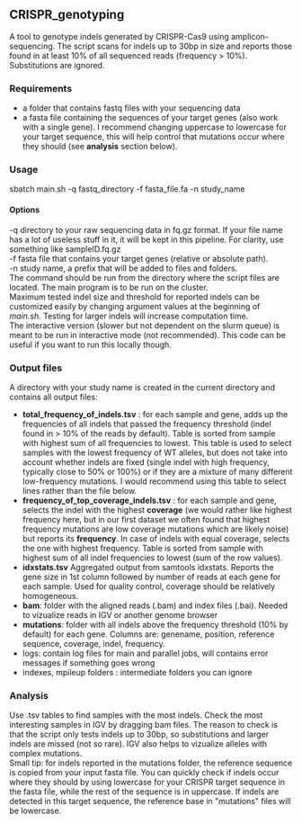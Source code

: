 ## CRISPR_genotyping
A tool to genotype indels generated by CRISPR-Cas9 using amplicon-sequencing. The script scans for indels up to 30bp in size and reports those found in at least 10% of all sequenced reads (frequency > 10%). Substitutions are ignored.

### Requirements
* a folder that contains fastq files with your sequencing data
* a fasta file containing the sequences of your target genes (also work with a single gene). I recommend changing uppercase to lowercase for your target sequence, this will help control that mutations occur where they should (see **analysis** section below).

### Usage
sbatch main.sh -q fastq_directory -f fasta_file.fa -n study_name  
#### Options
-q directory to your raw sequencing data in fq.gz format. If your file name has a lot of useless stuff in it, it will be kept in this pipeline. For clarity, use something like sampleID.fq.gz  
-f fasta file that contains your target genes (relative or absolute path).  
-n study name, a prefix that will be added to files and folders.  
The command should be run from the directory where the script files are located. The main program is to be run on the cluster.  
Maximum tested indel size and threshold for reported indels can be customized easily by changing argument values at the beginning of *main.sh*. Testing for larger indels will increase computation time.  
The interactive version (slower but not dependent on the slurm queue) is meant to be run in interactive mode (not recommended). This code can be useful if you want to run this locally though.  

### Output files
A directory with your study name is created in the current directory and contains all output files:  
* **total_frequency_of_indels.tsv** : for each sample and gene, adds up the frequencies of all indels that passed the frequency threshold (indel found in > 10% of the reads by default). Table is sorted from sample with highest sum of all frequencies to lowest. This table is used to select samples with the lowest frequency of WT alleles, but does not take into account whether indels are fixed (single indel with high frequency, typically close to 50% or 100%) or if they are a mixture of many different low-frequency mutations. I would recommend using this table to select lines rather than the file below.
* **frequency_of_top_coverage_indels.tsv** : for each sample and gene, selects the indel with the highest **coverage** (we would rather like highest frequency here, but in our first dataset we often found that highest frequency mutations are low coverage mutations which are likely noise) but reports its **frequency**. In case of indels with equal coverage, selects the one with highest frequency. Table is sorted from sample with highest sum of all indel frequencies to lowest (sum of the row values).
* **idxstats.tsv** Aggregated output from samtools idxstats. Reports the gene size in 1st column followed by number of reads at each gene for each sample. Used for quality control, coverage should be relatively homogeneous.
* **bam**: folder with the aligned reads (.bam) and index files (.bai). Needed to vizualize reads in IGV or another genome browser
* **mutations**: folder with all indels above the frequency threshold (10% by default) for each gene. Columns are: genename, position, reference sequence, coverage, indel, frequency.
* logs: contain log files for main and parallel jobs, will contains error messages if something goes wrong
* indexes, mpileup folders : intermediate folders you can ignore

### Analysis
Use .tsv tables to find samples with the most indels. Check the most interesting samples in IGV by dragging bam files. The reason to check is that the script only tests indels up to 30bp, so substitutions and larger indels are missed (not so rare). IGV also helps to vizualize alleles with complex mutations.  
Small tip: for indels reported in the mutations folder, the reference sequence is copied from your input fasta file. You can quickly check if indels occur where they should by using lowercase for your CRISPR target sequence in the fasta file, while the rest of the sequence is in uppercase. If indels are detected in this target sequence, the reference base in "mutations" files will be lowercase.
